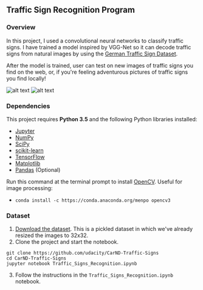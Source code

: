 ## Traffic Sign Recognition Program
### Overview

In this project, I used  a convolutional neural networks to classify traffic signs. I have trained a model inspired by VGG-Net so it can decode traffic signs from natural images by using the [German Traffic Sign Dataset](http://benchmark.ini.rub.de/?section=gtsrb&subsection=dataset). 

After the model is trained, user can test on new images of traffic signs you find on the web, or, if you're feeling adventurous pictures of traffic signs you find locally!

![alt text](https://raw.githubusercontent.com/dat-ai/traffic-sign-classifier/master/docs/example1png)
![alt text](https://raw.githubusercontent.com/dat-ai/traffic-sign-classifier/master/docs/example2.png)

### Dependencies

This project requires **Python 3.5** and the following Python libraries installed:

- [Jupyter](http://jupyter.org/)
- [NumPy](http://www.numpy.org/)
- [SciPy](https://www.scipy.org/)
- [scikit-learn](http://scikit-learn.org/)
- [TensorFlow](http://tensorflow.org)
- [Matplotlib](http://matplotlib.org/)
- [Pandas](http://pandas.pydata.org/) (Optional)

Run this command at the terminal prompt to install [OpenCV](http://opencv.org/). Useful for image processing:

- `conda install -c https://conda.anaconda.org/menpo opencv3`

### Dataset

1. [Download the dataset](https://d17h27t6h515a5.cloudfront.net/topher/2016/November/581faac4_traffic-signs-data/traffic-signs-data.zip). This is a pickled dataset in which we've already resized the images to 32x32.
2. Clone the project and start the notebook.
```
git clone https://github.com/udacity/CarND-Traffic-Signs
cd CarND-Traffic-Signs
jupyter notebook Traffic_Signs_Recognition.ipynb
```
3. Follow the instructions in the `Traffic_Signs_Recognition.ipynb` notebook.

